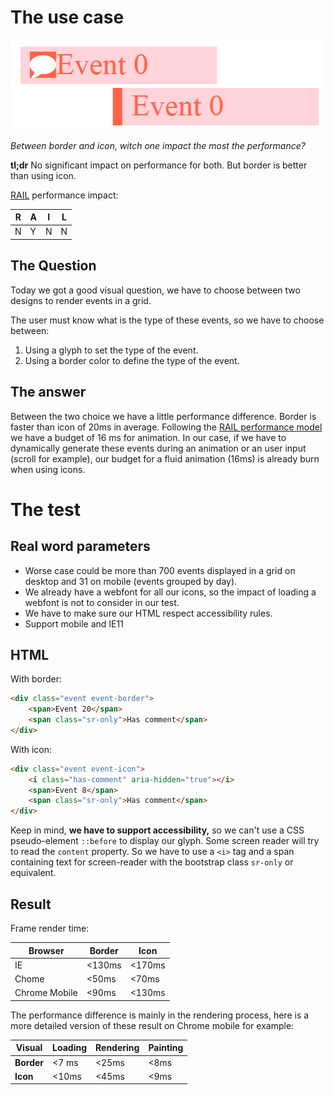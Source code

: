 # The use case

![Border VS Icons](img.png)

_Between border and icon, witch one impact the most the performance?_

**tl;dr** No significant impact on performance for both. But border is better than using icon.

[RAIL](https://developers.google.com/web/tools/profile-performance/evaluate-performance/rail) performance impact:

|  R    |	 A  | 	I  | 	L  |
|-------|-------|------|-------|
|  N    |  Y    |  N   |   N   |

## The Question
Today we got a good visual question, we have to choose between two designs to render events in a grid.

The user must know what is the type of these events, so we have to choose between:

 1. Using a glyph to set the type of the event.
 2. Using a border color to define the type of the event. 

## The answer

Between the two choice we have a little performance difference. Border is faster than icon of 20ms in average.
Following the [RAIL performance model](https://developers.google.com/web/tools/profile-performance/evaluate-performance/rail#animation-render-frames-every-16ms) we have a budget of 16 ms for animation.
In our case, if we have to dynamically generate these events during an animation or an user input (scroll for example), our budget for a fluid animation (16ms) is already burn
when using icons.

# The test

## Real word parameters

 - Worse case could be more than 700 events displayed in a grid on desktop and 31 on mobile (events grouped by day).
 - We already have a webfont for all our icons, so the impact of loading a webfont is not to consider in our test.
 - We have to make sure our HTML respect accessibility rules.
 - Support mobile and IE11

## HTML

With border:

``` HTML
<div class="event event-border">	
	<span>Event 20</span>
	<span class="sr-only">Has comment</span>
</div>
```
    
With icon:

``` HTML
<div class="event event-icon">
	<i class="has-comment" aria-hidden="true"></i>
	<span>Event 8</span>
	<span class="sr-only">Has comment</span>
</div>
```

Keep in mind, **we have to support accessibility,** so we can't use a CSS pseudo-element `::before` to display our glyph. 
Some screen reader will try to read the `content` property. So we have to use a `<i>` tag and a span containing text for screen-reader with the bootstrap class `sr-only` or equivalent.

## Result

Frame render time:

|  Browser    |	 Border  | 	Icon  |
|-------------|----------|--------|
|      IE     |  <130ms  | <170ms |
|     Chome   |  <50ms   |  <70ms |
|Chrome Mobile|  <90ms   | <130ms |


The performance difference is mainly in the rendering process, here is a more detailed version of these result on Chrome mobile for example: 

|   Visual   | Loading | Rendering | Painting |
|------------|---------|-----------|----------|
| **Border** | <7 ms   | <25ms     | <8ms     | 
| **Icon**   | <10ms   | <45ms     | <9ms     |

